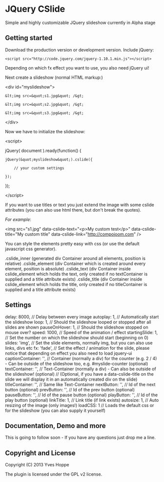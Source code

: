JQuery CSlide
======

Simple and highly customizable JQuery slideshow currently in Alpha stage

Getting started
-----------------------

Download the production version or development version. Include jQuery:

`<script src="http://code.jquery.com/jquery-1.10.1.min.js"></script>`

Depending on which fx effect you want to use, you also need jQuery ui!

Next create a slideshow (normal HTML markup:)

&lt;div id=&quot;myslideshow&quot;&gt;

    &lt;img src=&quot;s1.jpg&quot; /&gt;

    &lt;img src=&quot;s2.jpg&quot; /&gt;

    &lt;img src=&quot;s3.jpg&quot; /&gt;

&lt;/div&gt;

Now we have to initialize the slideshow:

&lt;script&gt;

jQuery( document ).ready(function() {

    jQuery(&quot;myslideshow&quot;).cslide({

        // your custom settings

    });

});

&lt;/script&gt;

If you want to use titles or text you just extend the image with some cslide attributes (you can also use html there, but don't break the quotes).

*For example*:

&lt;img src=&quot;s1.jpg&quot; data-cslide-text=&quot;&lt;p&gt;My custom test&lt;/p&gt;&quot; data-cslide-title=&quot;My custom title&quot; data-cslide-link=&quot;http://compojoom.com&quot; /&gt;


You can style the elements pretty easy with css (or use the default javascript css generator).

.cslide_inner (generated div Container around all elements, position is relative)
.cslide_element (div Container which is created around every element, position is absolute)
.cslide_text (div Container inside cslide_element which holds the text, only created if no textContainer is supplied and a title attribute exists)
.cslide_title (div Container inside cslide_element which holds the title, only created if no titleContainer is supplied and a title attribute exists)

Settings
-----------------------

delay:                      8000, // Delay between every image
autoplay:                      1, // Automatically start the slideshow
loop:                          1, // Should the slideshow looped or stopped after all slides are shown
pauseOnHover:                  1, // Should the slideshow stopped on mouse over?
speed:                      1000, // Speed of the animation / effect
startingSlide:                 1, // Set the number on which the slideshow should start (beginning on 0)
slides:                    'img', // Set the slide elements, normally img, but you can also use links, divs etc
fx:                       'fade', // Set the effect / animation for the slide, please notice that depending on effect you also need to load jquery-ui
captionContainer:             '', // Container (normally a div) for the counter (e.g. 2 / 4) - Can be outside of the slideshow too, e.g. #myslide-counter (optional)
textContainer:                '', // Text-Container (normally a div) - Can also be outside of the slideshow! (optional)
                                  // (Optional, if you have a data-cslide-title on the slide we will display it in an automatically created div on the slide)
titleContainer:               '', // Same like Text-Container
nextButton:                   '', // Id of the next button (optional)
prevButton:                   '', // Id of the prev button (optional)
pauseButton:                  '', // Id of the pause button (optional)
playButton:                   '', // Id of the play button (optional)
linkTitle:                     1, // Link title (if link exists)
autosize:                      1, // Auto resizing of the image (only images!)
loadCSS:                       1  // Loads the default css or for the slideshow (you can also supply it yourself)


Documentation, Demo and more
----------------------------------

This is going to follow soon - If you have any questions just drop me a line.


Copyright and License
----------------------------------

Copyright (C) 2013 Yves Hoppe

The plugin is licensed under the GPL v2 license.